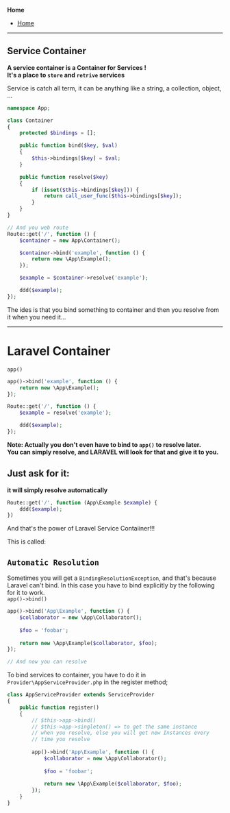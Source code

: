 **Home**
- [Home](../index.md)
---

## Service Container

**A service container is a Container for Services !**  
**It's a place to `store` and `retrive` services**  

Service is catch all term, it can be anything like a string, a collection, object, ...

```php
namespace App;

class Container
{
    protected $bindings = [];

    public function bind($key, $val)
    {
        $this->bindings[$key] = $val;
    }

    public function resolve($key)
    {
        if (isset($this->bindings[$key])) {
            return call_user_func($this->bindings[$key]);
        }
    }
}

// And you web route
Route::get('/', function () {
    $container = new App\Container();

    $container->bind('example', function () {
        return new \App\Example();
    });

    $example = $container->resolve('example');

    ddd($example);
});
```

The ides is that you bind something to container and then you resolve from it when you need it...
___  

# Laravel Container

`app()`
```php
app()->bind('example', function () {
    return new \App\Example();
});

Route::get('/', function () {
    $example = resolve('example');

    ddd($example);
});
```

**Note: Actually you don't even have to bind to `app()` to resolve later.**  
**You can simply resolve, and LARAVEL will look for that and give it to you.**

## Just ask for it:
**it will simply resolve automatically**
```php
Route::get('/', function (App\Example $example) {
    ddd($example);
})
```  
And that's the power of Laravel Service Contaiiner!!!

This is called:
## `Automatic Resolution`  

Sometimes you will get a `BindingResolutionException`, and that's because Laravel can't bind. In this case you have to bind explicitly by the following for it to work.  
`app()->bind()`
```php
app()->bind('App\Example', function () {
    $collaborator = new \App\Collaborator();
    
    $foo = 'foobar';
    
    return new \App\Example($collaborator, $foo);
});

// And now you can resolve
```  

To bind services to container, you have to do it in `Provider\AppServiceProvider.php` in the register method;

```php
class AppServiceProvider extends ServiceProvider
{
    public function register()
    {
        // $this->app->bind()
        // $this->app->singleton() => to get the same instance  
        // when you resolve, else you will get new Instances every  
        // time you resolve
        
        app()->bind('App\Example', function () {
            $collaborator = new \App\Collaborator();
            
            $foo = 'foobar';
            
            return new \App\Example($collaborator, $foo);
        });
    }
}

```
